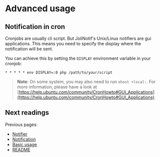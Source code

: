 # Advanced usage

## Notification in cron

Cronjobs are usually cli script. But JoliNotif's Unix/Linux notifiers are gui
applications. This means you need to specify the display where the notification
will be sent.

You can achieve this by setting the `DISPLAY` environment variable in your
cronjob:

```
* * * * * env DISPLAY=:0 php /path/to/your/script
```

> **Note**: On some system, you may also need to run `xhost +local:`. For more
> information, please have a look at [https://help.ubuntu.com/community/CronHowto#GUI_Applications](https://help.ubuntu.com/community/CronHowto#GUI_Applications)

## Next readings

Previous pages:

* [Notifier](03-notifier.md)
* [Notification](02-notification.md)
* [Basic usage](01-basic-usage.md)
* [README](../README.md)
